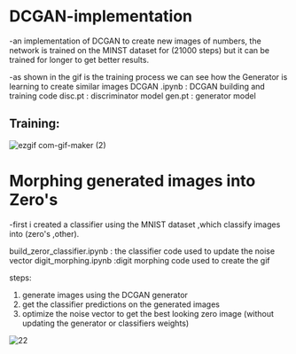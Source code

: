 # DCGAN-implementation
-an implementation of DCGAN to create new images of numbers, the network is trained on the MINST dataset for (21000 steps) but it can be trained for longer to get better results.


-as shown in the gif is the training process we can see how the Generator is learning to create similar images
DCGAN .ipynb : DCGAN building and training code
disc.pt : discriminator model
gen.pt : generator model
## Training:
![ezgif com-gif-maker (2)](https://user-images.githubusercontent.com/57813196/110002610-9f504800-7d26-11eb-9b7f-c37e849b32ab.gif)

# Morphing generated images into Zero's
-first i created a classifier using the MNIST dataset ,which classify images into (zero's ,other).

build_zeror_classifier.ipynb : the classifier code used to update the noise vector
digit_morphing.ipynb :digit morphing code used to create the gif

steps: 
1. generate images using the DCGAN generator 
2. get the classifier predictions on the generated images
3. optimize the noise vector to get the best looking zero image (without updating the generator or classifiers weights)


![22](https://user-images.githubusercontent.com/57813196/110349506-d5057180-8043-11eb-89ad-aa5e793f7f63.gif)

